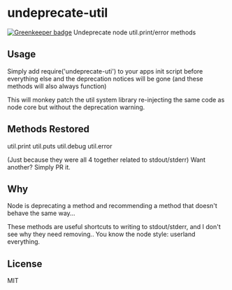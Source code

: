 # undeprecate-util

[![Greenkeeper badge](https://badges.greenkeeper.io/aikar/undeprecate-util.svg)](https://greenkeeper.io/)
Undeprecate node util.print/error methods

## Usage ##
Simply add require('undeprecate-uti') to your apps init script before everything else and the deprecation notices will be gone (and these methods will also always function)

This will monkey patch the util system library re-injecting the same code as node core but without the deprecation warning.

## Methods Restored ##

util.print
util.puts
util.debug
util.error

(Just because they were all 4 together related to stdout/stderr)
Want another? Simply PR it.

## Why ##
Node is deprecating a method and recommending a method that doesn't behave the same way...

These methods are useful shortcuts to writing to stdout/stderr, and I don't see why they need removing..
You know the node style: userland everything. 

## License ##
MIT